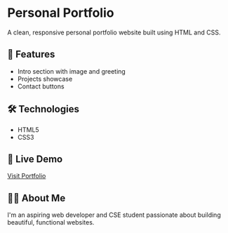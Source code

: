 # Personal Portfolio

A clean, responsive personal portfolio website built using HTML and CSS.

## 🚀 Features
- Intro section with image and greeting
- Projects showcase
- Contact buttons

## 🛠 Technologies
- HTML5
- CSS3

## 📌 Live Demo
[Visit Portfolio](https://yourusername.github.io/portfolio)

## 🙋‍♀️ About Me
I'm an aspiring web developer and CSE student passionate about building beautiful, functional websites.

